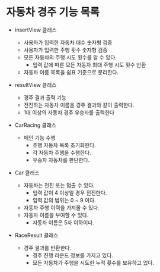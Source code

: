# 자동차 경주 기능 목록

- insertView 클래스
  - 사용자가 입력한 자동차 대수 숫자형 검증
  - 사용자가 입력한 주행 횟수 숫자형 검증
  - 모든 자동차의 주행 시도 횟수를 알 수 있다.
    - 입력 값에 따른 모든 자동차 최대 주행 시도 횟수 반환
  - 자동차 이름 목록을 쉼표 기준으로 분리한다.
  
- resultView 클래스
  - 경주 결과 출력 기능
  - 전진하는 자동차 이름을 경주 결과와 같이 출력한다.
  - 1대 이상의 자동차 경주 우승자를 출력한다

- CarRacing 클래스 
  - 메인 기능 수행
    - 주행 자동차 목록 초기화한다.
    - 각 자동차 주행을 수행한다.
    - 우승자 자동차를 판단한다.
  
- Car 클래스
  - 자동차는 전진 또는 멈출 수 있다.
    - 입력 값이 4 이상일 경우 전진한다.
    - 입력 값의 범위는 0 ~ 9 이다.
  - 자동차 주행 이력을 가져올 수 있다.
  - 자동차 이름을 부여할 수 있다.
    - 자동차 이름은 5자 이하이다.

- RaceResult 클래스
  - 경주 결과를 반환한다.
    - 경주 진행 라운드 정보를 가지고 있다.
    - 모든 자동차가 주행을 시도한 누적 횟수를 보유하고 있다. 
